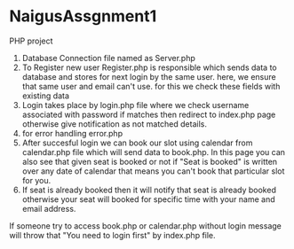 # NaigusAssgnment1
PHP project
1. Database Connection file named as Server.php 
2. To Register new user Register.php is responsible which sends data to database and stores for next login by the same user.
here, we ensure that same user and email can't use. for this we check these fields with existing data
3. Login takes place by login.php file where we check username associated with password if matches then redirect to index.php page 
otherwise give notification as not matched details.
4. for error handling error.php
5. After succesful login we can book our slot using calendar from calendar.php file which will send data to book.php. In this page you can also see that given seat is booked or not if "Seat is booked" is written over any date of calendar that means you can't book that particular slot for you.
6. If seat is already booked then it will notify that seat is already booked otherwise your seat will booked for specific time with your name and email address.

If someone try to access book.php or calendar.php without login message will throw that "You need to login first" by index.php file.
